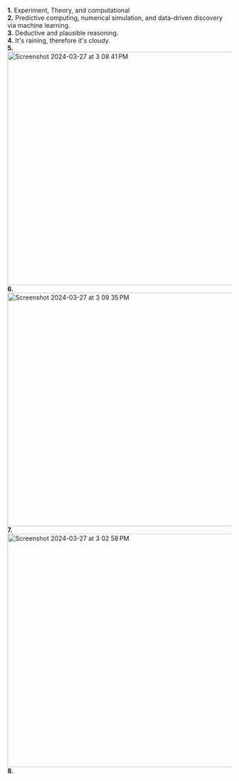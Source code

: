 **1.** Experiment, Theory, and computational  
**2.** Predictive computing, numerical simulation, and data-driven discovery via machine learning.  
**3.** Deductive and plausible reasoning.  
**4.** It's raining, therefore it's cloudy.   
**5.**  
<img width="525" alt="Screenshot 2024-03-27 at 3 08 41 PM" src="https://github.com/OteyHaroldGitDataScientistUTA/IDS2024S/assets/157654733/16b6c3ef-3b2e-4ca3-bc76-79b36f256a3d">  
**6.**  
<img width="525" alt="Screenshot 2024-03-27 at 3 09 35 PM" src="https://github.com/OteyHaroldGitDataScientistUTA/IDS2024S/assets/157654733/96cb2167-b71b-4a9e-91da-eb51d0b3bed6">  
**7.**  
<img width="525" alt="Screenshot 2024-03-27 at 3 02 58 PM" src="https://github.com/OteyHaroldGitDataScientistUTA/IDS2024S/assets/157654733/d3a64a8c-dfc8-4132-a31b-c6f14d5bf66f">  
**8.**  
